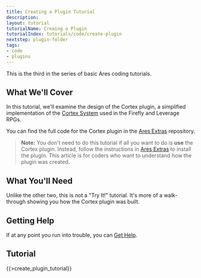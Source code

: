 ```yaml
---
title: Creating a Plugin Tutorial
description:
layout: tutorial
tutorialName: Creaing a Plugin
tutorialIndex: tutorials/code/create-plugin
nextstep: plugin-folder
tags: 
- code
- plugins
---
```


This is the third in the series of basic Ares coding tutorials.

## What We'll Cover

In this tutorial, we'll examine the design of the Cortex plugin, a simplified implementation of the [Cortex System](http://www.drivethrurpg.com/product/58488/Cortex-Classic-System-Role-Playing-Game) used in the Firefly and Leverage RPGs.

You can find the full code for the Cortex plugin in the [Ares Extras](/tutorials/code/extras) repository.

> <i class="fa fa-exclamation-triangle"></i> **Note:** You don't need to do this tutorial if all you want to do is **use** the Cortex plugin.  Instead, follow the instructions in [Ares Extras](/tutorials/code/extras) to install the plugin.  This article is for coders who want to understand how the plugin was created.

## What You'll Need

Unlike the other two, this is not a "Try It!" tutorial.  It's more of a walk-through showing you how the Cortex plugin was built.  

## Getting Help

If at any point you run into trouble, you can [Get Help](/feedback).

## Tutorial

{{>create_plugin_tutorial}}
